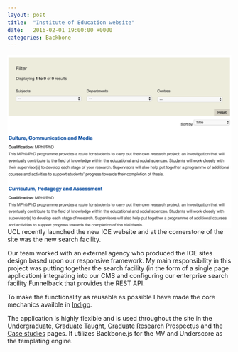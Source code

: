 ```yaml
---
layout: post
title:  "Institute of Education website"
date:   2016-02-01 19:00:00 +0000
categories: Backbone 
---
```

<img src="/assets/images/ioe-prospectus.png" alt="IOE Prospectus" align="right" class="img-md"/>

UCL recently launched the new IOE website and at the cornerstone of the site
was the new search facility.

Our team worked with an external agency who produced the IOE sites design based upon our responsive framework.
My main responsibility in this project was putting together the search facility
(in the form of a single page  application) integrating into our CMS and
configuring our enterprise search facility Funnelback that provides the REST API.

To make the functionality as reusable as possible I have made the core
mechanics availble in
<a href="https://github.com/UCL-WAMS/indigo/blob/master/js/app/search-page.js">Indigo</a>.

The application is highly flexible and is used throughout the site in the
<a href="//www.ucl.ac.uk/ioe/courses/undergraduate" title="Undergraduate">Undergraduate</a>, <a href="//www.ucl.ac.uk/ioe/courses/graduate-taught" title="Graduate Taught">Graduate Taught</a>, <a href="//www.ucl.ac.uk/ioe/courses/graduate-research" title="Graduate Research">Graduate Research</a> Prospectus and the <a href="http://www.ucl.ac.uk/ioe/clients-partners/consultancy-services/case-studies" title="case studies">Case studies</a> pages. It utilizes Backbone.js for the MV and Underscore as the templating engine.

